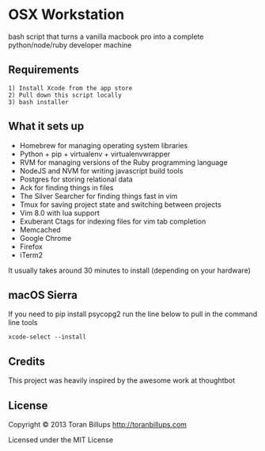 OSX Workstation
======

bash script that turns a vanilla macbook pro into a complete python/node/ruby developer machine

Requirements
------------

    1) Install Xcode from the app store
    2) Pull down this script locally
    3) bash installer


What it sets up
---------------

* Homebrew for managing operating system libraries
* Python + pip + virtualenv + virtualenvwrapper
* RVM for managing versions of the Ruby programming language
* NodeJS and NVM for writing javascript build tools
* Postgres for storing relational data
* Ack for finding things in files
* The Silver Searcher for finding things fast in vim
* Tmux for saving project state and switching between projects
* Vim 8.0 with lua support
* Exuberant Ctags for indexing files for vim tab completion
* Memcached
* Google Chrome
* Firefox
* iTerm2

It usually takes around 30 minutes to install (depending on your hardware)

macOS Sierra
------------

If you need to pip install psycopg2 run the line below to pull in the command line tools

    xcode-select --install

Credits
-------

This project was heavily inspired by the awesome work at thoughtbot

License
-------

Copyright © 2013 Toran Billups http://toranbillups.com

Licensed under the MIT License
